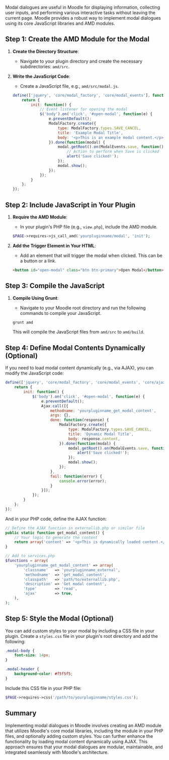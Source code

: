 Modal dialogues are useful in Moodle for displaying information, collecting user inputs, and performing various interactive tasks without leaving the current page. Moodle provides a robust way to implement modal dialogues using its core JavaScript libraries and AMD modules.

## Step 1: Create the AMD Module for the Modal

1. **Create the Directory Structure**:
    - Navigate to your plugin directory and create the necessary subdirectories: `amd/src`.

2. **Write the JavaScript Code**:
    - Create a JavaScript file, e.g., `amd/src/modal.js`.

    ```javascript
    define(['jquery', 'core/modal_factory', 'core/modal_events'], function($, ModalFactory, ModalEvents) {
        return {
            init: function() {
                // Event listener for opening the modal
                $('body').on('click', '#open-modal', function(e) {
                    e.preventDefault();
                    ModalFactory.create({
                        type: ModalFactory.types.SAVE_CANCEL,
                        title: 'Example Modal Title',
                        body: '<p>This is an example modal content.</p>',
                    }).done(function(modal) {
                        modal.getRoot().on(ModalEvents.save, function() {
                            // Action to perform when Save is clicked
                            alert('Save clicked!');
                        });
                        modal.show();
                    });
                });
            }
        };
    });
    ```

## Step 2: Include JavaScript in Your Plugin

1. **Require the AMD Module**:
    - In your plugin's PHP file (e.g., `view.php`), include the AMD module.

    ```php
    $PAGE->requires->js_call_amd('yourpluginname/modal', 'init');
    ```

2. **Add the Trigger Element in Your HTML**:
    - Add an element that will trigger the modal when clicked. This can be a button or a link.

    ```html
    <button id="open-modal" class="btn btn-primary">Open Modal</button>
    ```

## Step 3: Compile the JavaScript

1. **Compile Using Grunt**:
    - Navigate to your Moodle root directory and run the following commands to compile your JavaScript.

    ```bash
    grunt amd
    ```

    This will compile the JavaScript files from `amd/src` to `amd/build`.

## Step 4: Define Modal Contents Dynamically (Optional)

If you need to load modal content dynamically (e.g., via AJAX), you can modify the JavaScript code:

```javascript
define(['jquery', 'core/modal_factory', 'core/modal_events', 'core/ajax'], function($, ModalFactory, ModalEvents, Ajax) {
    return {
        init: function() {
            $('body').on('click', '#open-modal', function(e) {
                e.preventDefault();
                Ajax.call([{
                    methodname: 'yourpluginname_get_modal_content',
                    args: {},
                    done: function(response) {
                        ModalFactory.create({
                            type: ModalFactory.types.SAVE_CANCEL,
                            title: 'Dynamic Modal Title',
                            body: response.content,
                        }).done(function(modal) {
                            modal.getRoot().on(ModalEvents.save, function() {
                                alert('Save clicked!');
                            });
                            modal.show();
                        });
                    },
                    fail: function(error) {
                        console.error(error);
                    }
                }]);
            });
        }
    };
});
```

And in your PHP code, define the AJAX function:

```php
// Define the AJAX function in externallib.php or similar file
public static function get_modal_content() {
    // Your logic to generate the content
    return array('content' => '<p>This is dynamically loaded content.</p>');
}

// Add to services.php
$functions = array(
    'yourpluginname_get_modal_content' => array(
        'classname'   => 'yourpluginname_external',
        'methodname'  => 'get_modal_content',
        'classpath'   => 'path/to/externallib.php',
        'description' => 'Get modal content',
        'type'        => 'read',
        'ajax'        => true,
    ),
);
```

## Step 5: Style the Modal (Optional)

You can add custom styles to your modal by including a CSS file in your plugin. Create a `styles.css` file in your plugin's root directory and add the following:

```css
.modal-body {
    font-size: 14px;
}

.modal-header {
    background-color: #f5f5f5;
}
```

Include this CSS file in your PHP file:

```php
$PAGE->requires->css('/path/to/yourpluginname/styles.css');
```

## Summary

Implementing modal dialogues in Moodle involves creating an AMD module that utilizes Moodle's core modal libraries, including the module in your PHP files, and optionally adding custom styles. You can further enhance the functionality by loading modal content dynamically using AJAX. This approach ensures that your modal dialogues are modular, maintainable, and integrated seamlessly with Moodle's architecture.